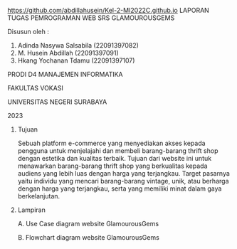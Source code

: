 https://github.com/abdillahusein/Kel-2-MI2022C.github.io
LAPORAN TUGAS PEMROGRAMAN WEB SRS GLAMOUROUSGEMS

Disusun oleh :
1. Adinda Nasywa Salsabila (22091397082)
2. M. Husein Abdillah (22091397091)
3. Hkang Yochanan Tdamu (22091397107)
   
PRODI D4 MANAJEMEN INFORMATIKA

FAKULTAS VOKASI

UNIVERSITAS NEGERI SURABAYA

2023

1. Tujuan

   Sebuah platform e-commerce yang menyediakan akses kepada pengguna untuk menjelajahi dan membeli barang-barang thrift shop dengan estetika dan kualitas terbaik. Tujuan dari website ini untuk menawarkan barang-barang thrift shop yang berkualitas kepada audiens yang lebih luas dengan harga yang terjangkau. Target pasarnya yaitu  individu yang mencari barang-barang vintage, unik, atau berharga dengan harga yang terjangkau, serta yang memiliki minat dalam gaya berkelanjutan.

2. Lampiran

   A. Use Case diagram website GlamourousGems

   B. Flowchart diagram website GlamourousGems
